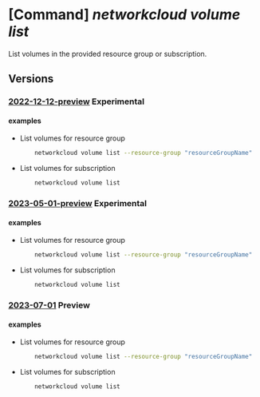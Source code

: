 # [Command] _networkcloud volume list_

List volumes in the provided resource group or subscription.

## Versions

### [2022-12-12-preview](/Resources/mgmt-plane/L3N1YnNjcmlwdGlvbnMve30vcHJvdmlkZXJzL21pY3Jvc29mdC5uZXR3b3JrY2xvdWQvdm9sdW1lcw==/2022-12-12-preview.xml) **Experimental**

<!-- mgmt-plane /subscriptions/{}/providers/microsoft.networkcloud/volumes 2022-12-12-preview -->
<!-- mgmt-plane /subscriptions/{}/resourcegroups/{}/providers/microsoft.networkcloud/volumes 2022-12-12-preview -->

#### examples

- List volumes for resource group
    ```bash
        networkcloud volume list --resource-group "resourceGroupName"
    ```

- List volumes for  subscription
    ```bash
        networkcloud volume list
    ```

### [2023-05-01-preview](/Resources/mgmt-plane/L3N1YnNjcmlwdGlvbnMve30vcHJvdmlkZXJzL21pY3Jvc29mdC5uZXR3b3JrY2xvdWQvdm9sdW1lcw==/2023-05-01-preview.xml) **Experimental**

<!-- mgmt-plane /subscriptions/{}/providers/microsoft.networkcloud/volumes 2023-05-01-preview -->
<!-- mgmt-plane /subscriptions/{}/resourcegroups/{}/providers/microsoft.networkcloud/volumes 2023-05-01-preview -->

#### examples

- List volumes for resource group
    ```bash
        networkcloud volume list --resource-group "resourceGroupName"
    ```

- List volumes for  subscription
    ```bash
        networkcloud volume list
    ```

### [2023-07-01](/Resources/mgmt-plane/L3N1YnNjcmlwdGlvbnMve30vcHJvdmlkZXJzL21pY3Jvc29mdC5uZXR3b3JrY2xvdWQvdm9sdW1lcw==/2023-07-01.xml) **Preview**

<!-- mgmt-plane /subscriptions/{}/providers/microsoft.networkcloud/volumes 2023-07-01 -->
<!-- mgmt-plane /subscriptions/{}/resourcegroups/{}/providers/microsoft.networkcloud/volumes 2023-07-01 -->

#### examples

- List volumes for resource group
    ```bash
        networkcloud volume list --resource-group "resourceGroupName"
    ```

- List volumes for  subscription
    ```bash
        networkcloud volume list
    ```
